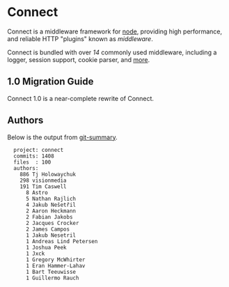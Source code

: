 # Connect

 Connect is a middleware framework for [node](http://nodejs.org),
 providing high performance, and reliable HTTP "plugins" known as
 _middleware_.

 Connect is bundled with over _14_ commonly used middleware, including
 a logger, session support, cookie parser, and [more](http://senchalabs.github.com/connect).

## 1.0 Migration Guide

 Connect 1.0 is a near-complete rewrite of Connect.

## Authors

 Below is the output from [git-summary](http://github.com/visionmedia/git-extras).

      project: connect
      commits: 1408
      files  : 100
      authors: 
        886	Tj Holowaychuk
        298	visionmedia
        191	Tim Caswell
          8	Astro
          5	Nathan Rajlich
          4	Jakub Nešetřil
          2	Aaron Heckmann
          2	Fabian Jakobs
          2	Jacques Crocker
          2	James Campos
          1	Jakub Nesetril
          1	Andreas Lind Petersen
          1	Joshua Peek
          1	Jxck
          1	Gregory McWhirter
          1	Eran Hammer-Lahav
          1	Bart Teeuwisse
          1	Guillermo Rauch
